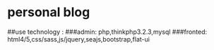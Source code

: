 ﻿# personal blog
##use technology : 
###admin:
php,thinkphp3.2.3,mysql
###fronted:
html4/5,css/sass,js/jquery,seajs,bootstrap,flat-ui